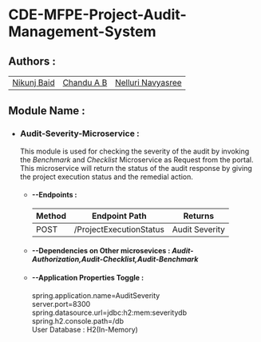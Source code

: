 # CDE-MFPE-Project-Audit-Management-System

## Authors :

<table>
  <tr>
       <td>
            <a href="https://github.com/NIks3s">Nikunj Baid</a>
        </td>
        <td>
        <a href="https://github.com/Chandu-A-B">Chandu A B</a>
        </td>
        <td>
            <a href="https://github.com/Navyachowdary9908">Nelluri Navyasree</a>
        </td>
    </tr>
</table>

## Module Name :

* ### Audit-Severity-Microservice :
  This module is used for checking the severity of the audit by invoking the *Benchmark* and *Checklist*  Microservice as Request from the portal.
  This microservice will return the status of the audit response by giving the project execution status and the remedial action.

  * #### --Endpoints : 
    <table>
        <thead>
            <th>Method</th>
            <th>Endpoint Path</th>
            <th>Returns</th>
        </thead>
        <tbody>
            <tr>
                <td>POST</td>
                <td>/ProjectExecutionStatus</td>
                <td>Audit Severity</td>
            </tr>
        </tbody>
    </table>

  * #### --Dependencies on Other microsevices : *Audit-Authorization,Audit-Checklist,Audit-Benchmark*

  * #### --Application Properties Toggle :<br/>
      spring.application.name=AuditSeverity<br/>
      server.port=8300<br/>
      spring.datasource.url=jdbc:h2:mem:severitydb<br/>
      spring.h2.console.path=/db<br/>
      User Database : H2(In-Memory)<br/>
